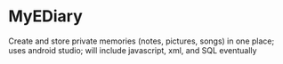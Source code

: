 # MyEDiary
Create and store private memories (notes, pictures, songs) in one place; uses android studio; will include javascript, xml, and SQL eventually
